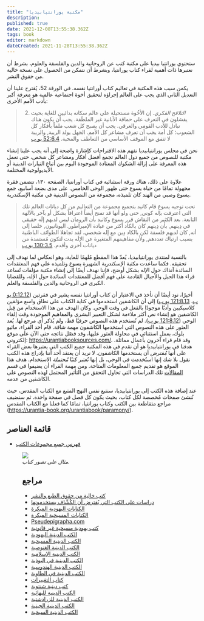 ```yaml
---
title: "مكتبة يورانتيابيديا"
description:
published: true
date: 2021-12-08T13:55:38.362Z
tags: book
editor: markdown
dateCreated: 2021-11-28T13:55:38.362Z
---
```


ستحتوي يورانتيا بيديا على مكتبة كتب عن الروحانية والدين والفلسفة والعلوم، بشرط أن نعتبرها ذات أهمية لقراء كتاب يورانتيا، وبشرط أن نتمكن من الحصول على نسخة خالية من حقوق النشر.

يكمن سبب هذه المكتبة في تعاليم كتاب أورانتيا نفسه. في الورقة 52، يُقترح علينا أن التعديل الثاني الذي يجب على العالم إجراؤه لتحقيق أخوة اجتماعية عالمية هو معرفة أكبر بأدب الأمم الأخرى:

> 2. *التلاقح الفكري.* إن الأخُوة مستحيلة على عالم سكانه بدائيين للغاية بحيث يفشلون في التعرف على حماقة الأنانية غير الملطَفة. يجب أن يكون هناك تبادل للأدب القومي والعرقي. يجب أن يصبح كل شعب ملماً بأفكار كل الشعوب؛ كل أمة يجب أن تعرف مشاعر كل الأمم. الجهل يولد الريبة, والريبة لا تتفق مع الموقف الأساسي من التعاطف والمحبة. [52:6.4 يو ب](/ar/The_Urantia_Book/52#p6_4)

نحن في مجلس يورانتيابيديا نفهم هذه الاقتراحات كإشارة واضحة إلى أنه يجب علينا إنشاء مكتبة للنصوص من جميع دول العالم تجمع أفضل أفكار ومشاعر كل شخص، حتى تعمل هذه المعرفة على إزالة الشكوك المعتادة الموجودة اليوم بين أتباع التيارات الدينية أو الأيديولوجية المختلفة.

علاوة على ذلك، هناك ورقة استثنائية في كتاب أورانتيا، الصفحة ١٣٠، تتضمن فقرة مجهولة تمامًا من حياة يسوع حتى ظهور الوحي الخامس. على مدى بضعة أسابيع، جمع يسوع وصبي من الهند كان تلميذه، مجموعة من النصوص الدينية في مكتبة الإسكندرية.

> تحت توجيه يسوع قام كانيد بتجميع مجموعة من التعاليم من كل ديانات العالم تلك التي اعترفت بإله كوني, حتى ولو أنها قد تمنح أيضاً اعترافاً بشكل أو بآخر بالآلهة التابعة. بعد الكثير من النقاش قرر يسوع وكانيد بأن الرومان ليس لديهم إلَه حقيقي في دِينهم, بأن دِينهم كان بالكاد أكثر من عبادة الإمبراطور. اليونانيون, خلصا إلى أنه, كان لديهم فلسفة لكن بالكاد دِين مع إله شخصي. لقد تجاهلا الطوائف الباطنية بسبب ارتباك تعددهم, ولأن مفاهيمهم المتغيرة عن الإلَه بدت لتكون مُستمدة من ديانات أخرى وأقدم. [130:3.5 يو ب](/ar/The_Urantia_Book/130#p3_5)

بالنسبة لمنتدى يورانتيابيديا، يُعدّ هذا المقطع مُلهمًا للغاية، وهو انعكاس لما نهدف إلى تحقيقه. فكما ساعدت مكتبة الإسكندرية الشهيرة يسوع وتلميذه على فهم المعتقدات السائدة آنذاك حول الإله بشكل أوضح، فإننا نهدف أيضًا إلى إنشاء مكتبة مؤلفات تُساعد قراء هذا الجيل والأجيال القادمة على فهم أفضل للمعتقدات السائدة حول الإله، وللقضايا الكبرى في الروحانية والدين والفلسفة والعلم.

أخيرًا، نود أيضًا أن نأخذ في الاعتبار أن كتاب أورانتيا نفسه يشير في فقرتين ([0:12.12 يو ب](/ar/The_Urantia_Book/0#p12_12)، [121:8.13 يو ب](/ar/The_Urantia_Book/121#p8_13)) إلى أن الكاشفين استخدموا في كتابة الكتاب على نطاق واسع مؤلفين كلاسيكيين وأدبًا موجودًا بالفعل في وقت الوحي. وكان الهدف من هذا الاستخدام من قِبل الكاشفين هو إنشاء نص أكثر ملاءمة لشكل التعبير البشري والمفاهيم الموجودة وقت إلقاء الوحي ([121:8.12 يو ب](/ar/The_Urantia_Book/121#p8_12)). لم تُستخدم هذه النصوص حرفيًا قط، ولم يُذكر أي مرجع لها. يُعد العثور على هذه النصوص التي استخدمها الكاشفون مهمة شاقة. قام أحد القراء، ماثيو بلوك، بعمل استثنائي في محاولة العثور عليها، وقد فصّل نتائجه حتى الآن على موقع إلكتروني: https://urantiabooksources.com/. وقد قام قراء آخرون بأعمال مماثلة. هدفنا في يورانتيابيديا هو أن نقدم في هذه المكتبة جميع الكتب التي يعتبرها بعض القراء على أنها _مُفترض_ أن يستخدمها الكاشفون. لا نريد أن يعتقد أحد أننا بإدراج هذه الكتب نقول بلا شك إنها استُخدمت في الوحي، بل إنها تُعتبر كتبًا _مُحتملة_ الاستخدام. هدف هذا الموقع هو تقديم جميع المعلومات المتاحة. ومن مهمة القراء أن يضيفوا في قسم [المقالات](/ar/article) تلك الدراسات التي تحاول التحقق من التأثير المحتمل لهذه النصوص على الكاشفين من عدمه.

عند إضافة هذه الكتب إلى يورانتيابيديا، سنتبع نفس النهج المتبع مع الكتاب المقدس، حيث نُنشئ صفحات مُخصصة لكل كتاب، بحيث يكون كل فصل في صفحة واحدة. ثم سنضيف مراجع متقاطعة بين الكتب وكتاب يورانتيا، تمامًا كما فعلنا مع الكتاب المقدس (https://urantia-book.org/urantiabook/paramony/).

## قائمة العناصر

- [فهرس جميع مجموعات الكتب](/ar/index/books)

<figure id="Sample_fig_1" class="image urantiapedia">
<img src="/image/help/sample_page_book.png">
<figcaption><em>مثال على تصور كتاب.</em></figcaption>
</الشكل>

## مراجع

- [كتب خالية من حقوق الطبع والنشر](https://archive.org/)
- [دراسات على الكتب التي يُفترض أن الكُشَّاف يستخدمونها](https://urantiabooksources.com/)
- [الكتابات اليهودية المبكرة](https://www.earlyjewishwritings.com/)
- [الكتابات المسيحية المبكرة](https://www.earlychristianwritings.com/)
- [Pseudepigrapha.com](http://www.pseudepigrapha.com/)
- [كتب يهودية مسيحية غير قانونية](https://archive.sacred-texts.com/chr/apo/index.htm)
- [الكتب الدينية اليهودية](https://archive.sacred-texts.com/jud/index.htm)
- [الكتب الدينية المسيحية](https://archive.sacred-texts.com/chr/index.htm)
- [الكتب الدينية الغنوصية](https://archive.sacred-texts.com/gno/index.htm)
- [الكتب الدينية الإسلامية](https://archive.sacred-texts.com/isl/index.htm)
- [الكتب الدينية في البوذية](https://archive.sacred-texts.com/bud/index.htm)
- [الكتب الدينية الهندوسية](https://archive.sacred-texts.com/hin/index.htm)
- [الكتب الدينية في الطاوية](https://archive.sacred-texts.com/tao/index.htm)
- [كتاب التغييرات](https://archive.sacred-texts.com/ich/index.htm)
- [كتب دينية شنتوية](https://archive.sacred-texts.com/shi/index.htm)
- [الكتب الدينية للبهائية](https://archive.sacred-texts.com/bhi/index.htm)
- [الكتب الدينية للزرادشتية](https://archive.sacred-texts.com/zor/index.htm)
- [الكتب الدينية الجينية](https://archive.sacred-texts.com/jai/index.htm)
- [الكتب الدينية السيخية](https://archive.sacred-texts.com/skh/index.htm)